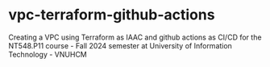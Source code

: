 # vpc-terraform-github-actions
Creating a VPC using Terraform as IAAC and github actions as CI/CD for the NT548.P11 course - Fall 2024 semester at University of Information Technology - VNUHCM
